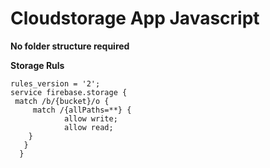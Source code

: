 # Cloudstorage App Javascript

**No folder structure required**

**Storage Ruls**
```
rules_version = '2';
service firebase.storage {
 match /b/{bucket}/o {
     match /{allPaths=**} {
     		allow write;
    		allow read;
    }
   }
  }
  ```
